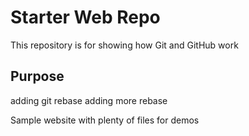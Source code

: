 # Starter Web Repo

This repository is for showing how Git and GitHub work

## Purpose
adding git rebase
adding more rebase

Sample website with plenty of files for demos